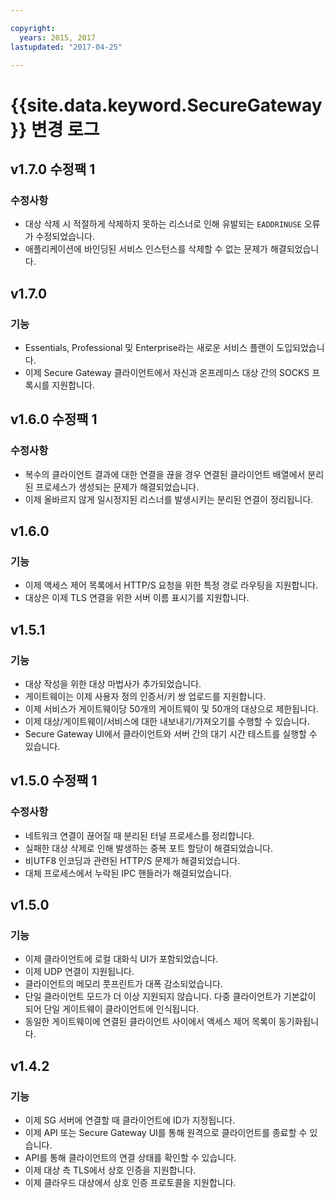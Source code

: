 ```yaml
---

copyright:
  years: 2015, 2017
lastupdated: "2017-04-25"

---
```


# {{site.data.keyword.SecureGateway}} 변경 로그

## v1.7.0 수정팩 1

### 수정사항

- 대상 삭제 시 적절하게 삭제하지 못하는 리스너로 인해 유발되는 `EADDRINUSE` 오류가 수정되었습니다.
- 애플리케이션에 바인딩된 서비스 인스턴스를 삭제할 수 없는 문제가 해결되었습니다.

## v1.7.0

### 기능

- Essentials, Professional 및 Enterprise라는 새로운 서비스 플랜이 도입되었습니다.
- 이제 Secure Gateway 클라이언트에서 자신과 온프레미스 대상 간의 SOCKS 프록시를 지원합니다.

## v1.6.0 수정팩 1

### 수정사항

- 복수의 클라이언트 결과에 대한 연결을 끊을 경우 연결된 클라이언트 배열에서 분리된 프로세스가 생성되는 문제가 해결되었습니다.
- 이제 올바르지 않게 일시정지된 리스너를 발생시키는 분리된 연결이 정리됩니다.

## v1.6.0

### 기능

- 이제 액세스 제어 목록에서 HTTP/S 요청을 위한 특정 경로 라우팅을 지원합니다.
- 대상은 이제 TLS 연결을 위한 서버 이름 표시기를 지원합니다.

## v1.5.1

### 기능

- 대상 작성을 위한 대상 마법사가 추가되었습니다.
- 게이트웨이는 이제 사용자 정의 인증서/키 쌍 업로드를 지원합니다.
- 이제 서비스가 게이트웨이당 50개의 게이트웨이 및 50개의 대상으로 제한됩니다.
- 이제 대상/게이트웨이/서비스에 대한 내보내기/가져오기를 수행할 수 있습니다.
- Secure Gateway UI에서 클라이언트와 서버 간의 대기 시간 테스트를 실행할 수 있습니다.

## v1.5.0 수정팩 1

### 수정사항

- 네트워크 연결이 끊어질 때 분리된 터널 프로세스를 정리합니다.
- 실패한 대상 삭제로 인해 발생하는 중복 포트 할당이 해결되었습니다.
- 비UTF8 인코딩과 관련된 HTTP/S 문제가 해결되었습니다.
- 대체 프로세스에서 누락된 IPC 핸들러가 해결되었습니다.

## v1.5.0

### 기능

- 이제 클라이언트에 로컬 대화식 UI가 포함되었습니다.
- 이제 UDP 연결이 지원됩니다.
- 클라이언트의 메모리 풋프린트가 대폭 감소되었습니다.
- 단일 클라이언트 모드가 더 이상 지원되지 않습니다. 다중 클라이언트가 기본값이 되어 단일 게이트웨이 클라이언트에 인식됩니다.
- 동일한 게이트웨이에 연결된 클라이언트 사이에서 액세스 제어 목록이 동기화됩니다.

## v1.4.2

### 기능

- 이제 SG 서버에 연결할 때 클라이언트에 ID가 지정됩니다.
- 이제 API 또는 Secure Gateway UI를 통해 원격으로 클라이언트를 종료할 수 있습니다.
- API를 통해 클라이언트의 연결 상태를 확인할 수 있습니다.
- 이제 대상 측 TLS에서 상호 인증을 지원합니다.
- 이제 클라우드 대상에서 상호 인증 프로토콜을 지원합니다.

